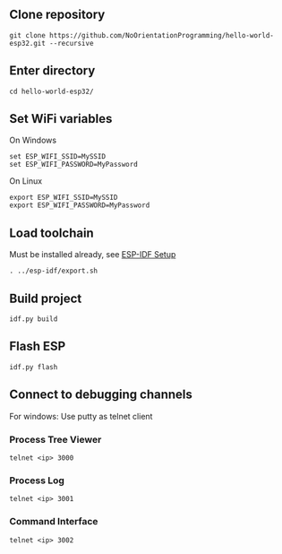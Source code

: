 
## Clone repository
```
git clone https://github.com/NoOrientationProgramming/hello-world-esp32.git --recursive
```

## Enter directory
```
cd hello-world-esp32/
```

## Set WiFi variables

On Windows
```
set ESP_WIFI_SSID=MySSID
set ESP_WIFI_PASSWORD=MyPassword
```

On Linux
```
export ESP_WIFI_SSID=MySSID
export ESP_WIFI_PASSWORD=MyPassword
```

## Load toolchain

Must be installed already, see [ESP-IDF Setup](https://docs.espressif.com/projects/esp-idf/en/latest/esp32/get-started/linux-macos-setup.html)

```
. ../esp-idf/export.sh
```

## Build project
```
idf.py build
```

## Flash ESP
```
idf.py flash
```

## Connect to debugging channels

For windows: Use putty as telnet client

### Process Tree Viewer
```
telnet <ip> 3000
```

### Process Log
```
telnet <ip> 3001
```

### Command Interface
```
telnet <ip> 3002
```

